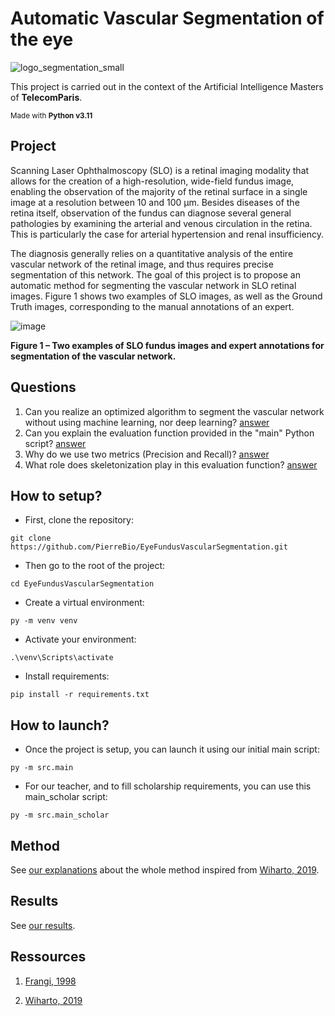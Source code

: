 # Automatic Vascular Segmentation of the eye
![logo_segmentation_small](https://github.com/PierreBio/EyeFundusVascularSegmentation/assets/45881846/b7d1d1cf-1a0a-47f5-87fb-55835557ee19)

This project is carried out in the context of the Artificial Intelligence Masters of **TelecomParis**.

<sub>Made with __Python v3.11__</sub>

## Project

Scanning Laser Ophthalmoscopy (SLO) is a retinal imaging modality that allows for the creation of a high-resolution, wide-field fundus image, enabling the observation of the majority of the retinal surface in a single image at a resolution between 10 and 100 μm. Besides diseases of the retina itself, observation of the fundus can diagnose several general pathologies by examining the arterial and venous circulation in the retina. This is particularly the case for arterial hypertension and renal insufficiency.

The diagnosis generally relies on a quantitative analysis of the entire vascular network of the retinal image, and thus requires precise segmentation of this network. The goal of this project is to propose an automatic method for segmenting the vascular network in SLO retinal images. Figure 1 shows two examples of SLO images, as well as the Ground Truth images, corresponding to the manual annotations of an expert.

![image](https://github.com/PierreBio/EyeFundusVascularSegmentation/assets/45881846/7ec2de94-321e-45c0-aea6-1454cf9ed9fc)

**Figure 1 – Two examples of SLO fundus images and expert annotations for segmentation of the vascular network.**

## Questions

1. Can you realize an optimized algorithm to segment the vascular network without using machine learning, nor deep learning? [answer](docs/ANSWERS.md#answer-1)
2. Can you explain the evaluation function provided in the "main" Python script? [answer](docs/ANSWERS.md#answer-2)
3. Why do we use two metrics (Precision and Recall)? [answer](docs/ANSWERS.md#answer-3)
4. What role does skeletonization play in this evaluation function? [answer](docs/ANSWERS.md#answer-4)

## How to setup?

- First, clone the repository:

```
git clone https://github.com/PierreBio/EyeFundusVascularSegmentation.git
```

- Then go to the root of the project:

```
cd EyeFundusVascularSegmentation
```

- Create a virtual environment:

```
py -m venv venv
```

- Activate your environment:

```
.\venv\Scripts\activate
```

- Install requirements:

```
pip install -r requirements.txt
```

## How to launch?

- Once the project is setup, you can launch it using our initial main script:

```
py -m src.main
```

- For our teacher, and to fill scholarship requirements, you can use this main_scholar script:

```
py -m src.main_scholar
```

## Method

See [our explanations](docs/METHOD.md) about the whole method inspired from [Wiharto, 2019](https://thesai.org/Downloads/Volume10No6/Paper_54-Blood_Vessels_Segmentation.pdf).

## Results

See [our results](docs/RESULTS.md).

## Ressources

1. [Frangi, 1998](https://d1wqtxts1xzle7.cloudfront.net/48947667/Muliscale_Vessel_Enhancement_Filtering20160918-18985-1pkzn9x-libre.pdf?1474259972=&response-content-disposition=inline%3B+filename%3DMuliscale_Vessel_Enhancement_Filtering.pdf&Expires=1707571192&Signature=Okg9BCjCipv9OxwQDCGuGKUJZt82qMVwROACadxa9fO0FvYchBxiPnXoXgmWerBwalYxut9hBc7pQ7gs93-PYfHBCjv3D-LGcdSTDSr0OjfK9E7yY2Im53wbuI6uc-kPkNxacXenQqeBKDDTEyb9WtlYrA1C2kPQoduNEL7VDg-smCTvoecvdiuz6V5g8Z8YCH8TBkQhU1zwwq-ntD~SRECvJ6nnOt6BhVvFvaP6Q7F7tb5fAwOhBh-DQqPwBcIyUi1sLpuAoBlTvagydDthv5AfDv~n8nzhqucy31IMZxMYAdH2rdBPCs7AjJfk7j2SDAU-WaEeu6v8khRjZum4zw__&Key-Pair-Id=APKAJLOHF5GGSLRBV4ZA)

2. [Wiharto, 2019](https://thesai.org/Downloads/Volume10No6/Paper_54-Blood_Vessels_Segmentation.pdf)
